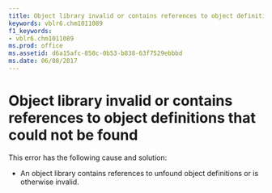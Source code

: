 ```yaml
---
title: Object library invalid or contains references to object definitions that could not be found
keywords: vblr6.chm1011089
f1_keywords:
- vblr6.chm1011089
ms.prod: office
ms.assetid: d6a15afc-858c-0b53-b838-63f7529ebbbd
ms.date: 06/08/2017
---
```



# Object library invalid or contains references to object definitions that could not be found

This error has the following cause and solution:



- An object library contains references to unfound object definitions or is otherwise invalid.
    


